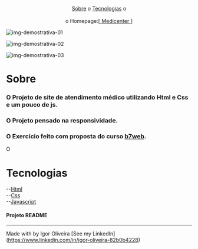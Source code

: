 
<p align="center">
<a href="#sobre">Sobre</a> o
<a href="#sobre">Tecnologias</a> o
<br><br>
o Homepage:[<a href="https://igoroliveiranunes.github.io/Medicenter/"> Medicenter </a>]

![img-demostrativa-01](https://user-images.githubusercontent.com/93622964/178160361-0e4ff661-b82b-45a3-80f8-f9deb758ec5e.png)

![img-demostrativa-02](https://user-images.githubusercontent.com/93622964/178160388-45e56250-8f13-4882-87f4-b7cd72cdac68.png)

![img-demostrativa-03](https://user-images.githubusercontent.com/93622964/178160405-b9d4597d-65ae-4224-bc41-ef9bd766615b.png)


  
  
# Sobre
<h3>O Projeto de site de atendimento médico utilizando Html e Css e um pouco de js.</h3>
<h3>O Projeto pensado na responsividade.
<h3>O Exercício feito com proposta do curso 
<a href="https://b7web.com.br">b7web</a>.</h3>
<p>O</p>
  
# Tecnologias
--<a href="https://www.learn-html.org">Html</a><br>
--<a href="https://www.css.org">Css</a><br>
--<a href="https://developer.mozilla.org/pt-BR/docs/Web/JavaScript">Javascript</a><br>
  
<h4> Projeto README </h4>
  
---
Made with by Igor Oliveira [See my LinkedIn](<a href="https://www.linkedin.com/in/igor-oliveira-82b0b4228">https://www.linkedin.com/in/igor-oliveira-82b0b4228</a>)
